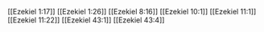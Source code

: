 [[Ezekiel 1:17]]
[[Ezekiel 1:26]]
[[Ezekiel 8:16]]
[[Ezekiel 10:1]]
[[Ezekiel 11:1]]
[[Ezekiel 11:22]]
[[Ezekiel 43:1]]
[[Ezekiel 43:4]]
